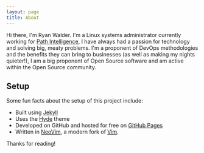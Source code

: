 ```yaml
---
layout: page
title: About
---
```


Hi there, I'm Ryan Walder. I'm a Linux systems administrator currently working for [Path Intelligence](http://www.pathintelligence.com/), I have always had a passion for technology and solving big, meaty problems. I'm a proponent of DevOps methodologies and the benefits they can bring to businesses (as well as making my nights quieter!), I am a big proponent of Open Source software and am active within the Open Source community.

## Setup

Some fun facts about the setup of this project include:

* Built using [Jekyll](http://jekyllrb.com)
* Uses the [Hyde](http://hyde.getpoole.com) theme
* Developed on GitHub and hosted for free on [GitHub Pages](https://pages.github.com)
* Written in [NeoVim](https://github.com/neovim/neovim), a modern fork of [Vim](http://www.vim.org/).

Thanks for reading!
